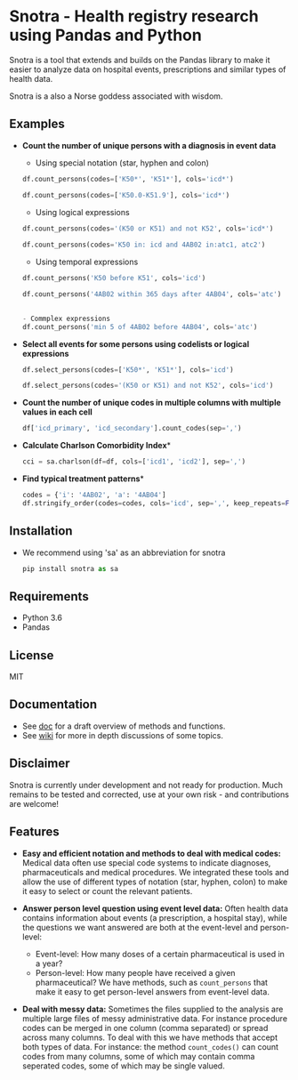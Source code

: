 # Snotra - Health registry research using Pandas and Python
Snotra is a tool that extends and builds on the Pandas library to make it easier to analyze data on hospital events, prescriptions and similar types of health data.

Snotra is a also a Norse goddess associated with wisdom. 

## Examples
- **Count the number of unique persons with a diagnosis in event data**
    - Using special notation (star, hyphen and colon)
    ```python
    df.count_persons(codes=['K50*', 'K51*'], cols='icd*')  
    
    df.count_persons(codes=['K50.0-K51.9'], cols='icd*')        
    ```
  
    - Using logical expressions
    ```python
    df.count_persons(codes='(K50 or K51) and not K52', cols='icd*')
      
    df.count_persons(codes='K50 in: icd and 4AB02 in:atc1, atc2')
    ```
    
    - Using temporal expressions
    ```python
    df.count_persons('K50 before K51', cols='icd')
    
    df.count_persons('4AB02 within 365 days after 4AB04', cols='atc')
    
     
    - Commplex expressions
    df.count_persons('min 5 of 4AB02 before 4AB04', cols='atc')
    ```

    
- **Select all events for some persons using codelists or logical expressions**

    ```python
    df.select_persons(codes=['K50*', 'K51*'], cols='icd')

    df.select_persons(codes='(K50 or K51) and not K52', cols='icd')

    ```

- **Count the number of unique codes in multiple columns with multiple values in each cell**
    ```python
    df['icd_primary', 'icd_secondary'].count_codes(sep=',')
    ```
- **Calculate Charlson Comorbidity Index***
    ```python
    cci = sa.charlson(df=df, cols=['icd1', 'icd2'], sep=',')
    ```

- **Find typical treatment patterns***
    ```python
    codes = {'i': '4AB02', 'a': '4AB04']
    df.stringify_order(codes=codes, cols='icd', sep=',', keep_repeats=False).value_counts()
    ```

## Installation
 - We recommend using 'sa' as an abbreviation for snotra
    
    ```python
    pip install snotra as sa
    ```
    
 ## Requirements
 - Python 3.6 
 - Pandas

 ## License
 MIT
 
 ## Documentation
 - See [doc](doc/docs.md) for a draft overview of methods and functions. 
 - See [wiki](https://github.com/hmelberg/snotra/wiki) for more in depth discussions of some topics.
 
 ## Disclaimer
 Snotra is currently under development and not ready for production. Much remains to be tested and corrected, use at your own risk - and contributions are welcome!
  
 
 ## Features
 - **Easy and efficient notation and methods to deal with medical codes:** Medical data often use special code systems to indicate diagnoses, pharmaceuticals and medical procedures. We integrated these tools and allow the use of different types of notation (star, hyphen, colon) to make it easy to select or count the relevant patients.

- **Answer person level question using event level data:** Often health data contains information about events (a prescription, a hospital stay), while the questions we want answered are both at the event-level and person-level:
    - Event-level: How many doses of a certain pharmaceutical is used in a year?
    - Person-level: How many people have received a given pharmaceutical?
 We have methods, such as `count_persons` that make it easy to get person-level answers from event-level data.

- **Deal with messy data:** Sometimes the files supplied to the analysis are multiple large files of messy administrative data. For instance procedure codes can be merged in one column (comma separated) or spread across many columns. To deal with this we have methods that accept both types of data. For instance: the method `count_codes()` can count codes from many columns, some of which may contain comma seperated codes, some of which may be single valued.
